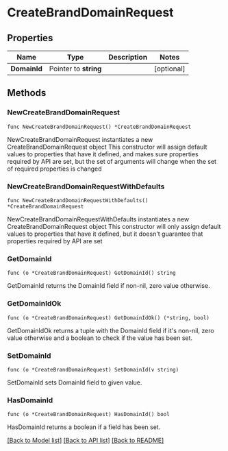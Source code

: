 # CreateBrandDomainRequest

## Properties

Name | Type | Description | Notes
------------ | ------------- | ------------- | -------------
**DomainId** | Pointer to **string** |  | [optional] 

## Methods

### NewCreateBrandDomainRequest

`func NewCreateBrandDomainRequest() *CreateBrandDomainRequest`

NewCreateBrandDomainRequest instantiates a new CreateBrandDomainRequest object
This constructor will assign default values to properties that have it defined,
and makes sure properties required by API are set, but the set of arguments
will change when the set of required properties is changed

### NewCreateBrandDomainRequestWithDefaults

`func NewCreateBrandDomainRequestWithDefaults() *CreateBrandDomainRequest`

NewCreateBrandDomainRequestWithDefaults instantiates a new CreateBrandDomainRequest object
This constructor will only assign default values to properties that have it defined,
but it doesn't guarantee that properties required by API are set

### GetDomainId

`func (o *CreateBrandDomainRequest) GetDomainId() string`

GetDomainId returns the DomainId field if non-nil, zero value otherwise.

### GetDomainIdOk

`func (o *CreateBrandDomainRequest) GetDomainIdOk() (*string, bool)`

GetDomainIdOk returns a tuple with the DomainId field if it's non-nil, zero value otherwise
and a boolean to check if the value has been set.

### SetDomainId

`func (o *CreateBrandDomainRequest) SetDomainId(v string)`

SetDomainId sets DomainId field to given value.

### HasDomainId

`func (o *CreateBrandDomainRequest) HasDomainId() bool`

HasDomainId returns a boolean if a field has been set.


[[Back to Model list]](../README.md#documentation-for-models) [[Back to API list]](../README.md#documentation-for-api-endpoints) [[Back to README]](../README.md)


